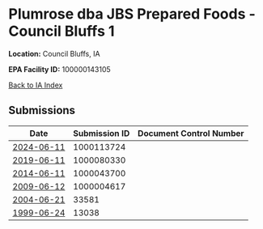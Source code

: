 # Plumrose dba JBS Prepared Foods - Council Bluffs 1

**Location:** Council Bluffs, IA

**EPA Facility ID:** 100000143105

[Back to IA Index](../../index.md)

## Submissions

| Date | Submission ID | Document Control Number |
|------|--------------|-------------------------|
| [2024-06-11](submissions/1000113724.md) | 1000113724 |  |
| [2019-06-11](submissions/1000080330.md) | 1000080330 |  |
| [2014-06-11](submissions/1000043700.md) | 1000043700 |  |
| [2009-06-12](submissions/1000004617.md) | 1000004617 |  |
| [2004-06-21](submissions/33581.md) | 33581 |  |
| [1999-06-24](submissions/13038.md) | 13038 |  |
